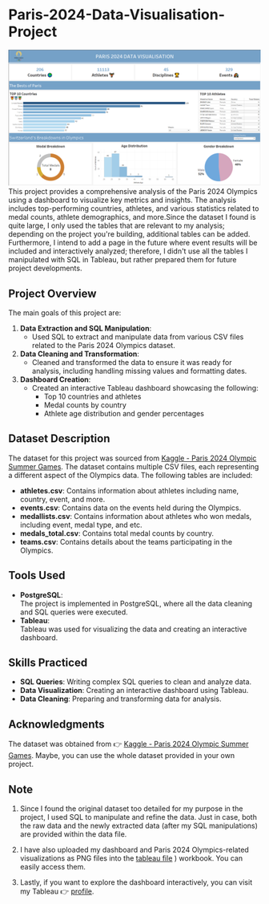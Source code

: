 # Paris-2024-Data-Visualisation-Project

![Paris 2024 Olympics Dashboard](https://github.com/AhmetBerkeKrc/Paris-2024-Data-Visualisation-Project/blob/main/tableau/paris_dashboard.png)  
This project provides a comprehensive analysis of the Paris 2024 Olympics using a dashboard to visualize key metrics and insights. The analysis includes top-performing countries, athletes, and various statistics related to medal counts, athlete demographics, and more.Since the dataset I found is quite large, I only used the tables that are relevant to my analysis; depending on the project you're building, additional tables can be added. Furthermore, I intend to add a page in the future where event results will be included and interactively analyzed; therefore, I didn't use all the tables I manipulated with SQL in Tableau, but rather prepared them for future project developments.

## Project Overview  
The main goals of this project are:  
1. **Data Extraction and SQL Manipulation**:  
   - Used SQL to extract and manipulate data from various CSV files related to the Paris 2024 Olympics dataset.  
2. **Data Cleaning and Transformation**:  
   - Cleaned and transformed the data to ensure it was ready for analysis, including handling missing values and formatting dates.  
3. **Dashboard Creation**:  
   - Created an interactive Tableau dashboard showcasing the following:
     - Top 10 countries and athletes
     - Medal counts by country
     - Athlete age distribution and gender percentages

## Dataset Description  
The dataset for this project was sourced from [Kaggle - Paris 2024 Olympic Summer Games](https://www.kaggle.com/datasets/piterfm/paris-2024-olympic-summer-games). The dataset contains multiple CSV files, each representing a different aspect of the Olympics data. The following tables are included:

- **athletes.csv**: Contains information about athletes including name, country, event, and more.  
- **events.csv**: Contains data on the events held during the Olympics.  
- **medallists.csv**: Contains information about athletes who won medals, including event, medal type, and etc.  
- **medals_total.csv**: Contains total medal counts by country.  
- **teams.csv**: Contains details about the teams participating in the Olympics.  

## Tools Used  
- **PostgreSQL**:  
  The project is implemented in PostgreSQL, where all the data cleaning and SQL queries were executed.  
- **Tableau**:  
  Tableau was used for visualizing the data and creating an interactive dashboard.

## Skills Practiced  
- **SQL Queries**: Writing complex SQL queries to clean and analyze data.  
- **Data Visualization**: Creating an interactive dashboard using Tableau.  
- **Data Cleaning**: Preparing and transforming data for analysis.

## Acknowledgments  
The dataset was obtained from 👉 [Kaggle - Paris 2024 Olympic Summer Games](https://www.kaggle.com/datasets/piterfm/paris-2024-olympic-summer-games). Maybe, you can use the whole dataset provided in your own project.

## Note  
1) Since I found the original dataset too detailed for my purpose in the project, I used SQL to manipulate and refine the data. Just in case, both the raw data and the newly extracted data (after my SQL manipulations) are provided within the data file.

2) I have also uploaded my dashboard and Paris 2024 Olympics-related visualizations as PNG files into the [tableau file](tableau)
) workbook. You can easily access them.

3) Lastly, if you want to explore the dashboard interactively, you can visit my Tableau 👉 [profile](https://public.tableau.com/app/profile/ahmet.berke.karaca/viz/Paris2024_17368112108000/Dashboard2).

